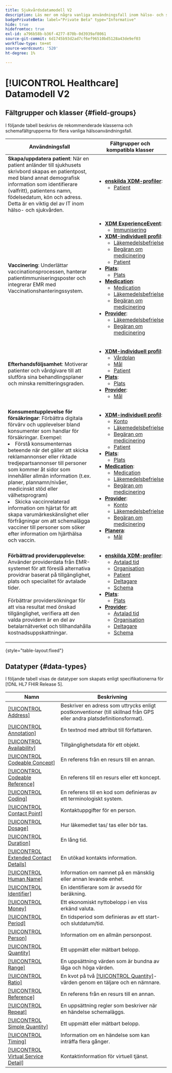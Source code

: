 ```yaml
---
title: Sjukvårdsdatamodell V2
description: Läs mer om några vanliga användningsfall inom hälso- och sjukvården och de bästa klasserna, relaterade fältgrupper och datatyper som kan användas.
badgePrivateBeta: label="Private Beta" type="Informative"
hide: true
hidefromtoc: true
exl-id: a796b58b-b36f-4277-870b-0d3939af8061
source-git-commit: 6d1745b93d2ad7cf6ef96510bd5128a43de9ef03
workflow-type: tm+mt
source-wordcount: '520'
ht-degree: 1%

---
```


# [!UICONTROL Healthcare] Datamodell V2

## Fältgrupper och klasser {#field-groups}

I följande tabell beskrivs de rekommenderade klasserna och schemafältgrupperna för flera vanliga hälsoanvändningsfall.

| Användningsfall | Fältgrupper och kompatibla klasser |
| --- | --- |
| **Skapa/uppdatera patient**: När en patient anländer till sjukhusets skrivbord skapas en patientpost, med bland annat demografisk information som identifierare (valfritt), patientens namn, födelsedatum, kön och adress. Detta är en viktig del av IT inom hälso- och sjukvården. | <ul><li>**[enskilda XDM-profiler](../../classes/individual-profile.md)**:<ul><li>[Patient](./field-groups/patient.md)</li></ul></li></ul> |
| **Vaccinering**: Underlättar vaccinationsprocessen, hanterar patientimmuniseringsposter och integrerar EMR med Vaccinationshanteringssystem. | <ul><li>**[XDM ExperienceEvent](../../classes/experienceevent.md)**:<ul><li>[Immunisering](./field-groups/immunization.md)</li></ul></li><li>**[XDM-individuell profil](../../classes/individual-profile.md)**:<ul><li>[Läkemedelsbefrielse](./field-groups/medication-dispense.md)</li><li>[Begäran om medicinering](./field-groups/medication-request.md)</li><li>[Patient](./field-groups/patient.md)</li></ul></li><li>**[Plats](./classes/location.md)**:<ul><li>[Plats](./field-groups/location.md)</li></ul><li>**[Medication](../../classes/medication.md)**:<ul><li>[Medication](./field-groups/medication.md)</li><li>[Läkemedelsbefrielse](./field-groups/medication-dispense.md)</li><li>[Begäran om medicinering](./field-groups/medication-request.md)</li></ul></li><li>**[Provider](../../classes/provider.md)**:<ul><li>[Läkemedelsbefrielse](./field-groups/medication-dispense.md)</li><li>[Begäran om medicinering](./field-groups/medication-request.md)</li></ul></li></ul> |
| **Efterhandsföljsamhet**: Motiverar patienter och vårdgivare till att slutföra sina behandlingsplaner och minska remitteringsgraden. | <ul><li>**[XDM-individuell profil](../../classes/individual-profile.md)**:<ul><li>[Vårdplan](./field-groups/care-plan.md)</li><li>[Mål](./field-groups/goal.md)</li><li>[Patient](./field-groups/patient.md)</li></ul></li><li>**[Plats](./classes/location.md)**:<ul><li>[Plats](./field-groups/location.md)</li></ul><li>**[Provider](../../classes/provider.md)**:<ul><li>[Mål](./field-groups/goal.md)</li></ul></li></ul> |
| **Konsumentupplevelse för försäkringar**: Förbättra digitala förvärv och upplevelser bland konsumenter som handlar för försäkringar. Exempel: <li> Förstå konsumenternas beteende när det gäller att skicka reklamannonser eller riktade tredjepartsannonser till personer som kommer åt sidor som innehåller allmän information (t.ex. planer, plannamn/nivåer, medicinskt stöd eller välhetsprogram)</li><li> Skicka vaccinrelaterad information om hjärtat för att skapa varumärkeskänslighet eller förfrågningar om att schemalägga vacciner till personer som söker efter information om hjärthälsa och vaccin. </li> | <ul><li>**[XDM-individuell profil](../../classes/individual-profile.md)**:<ul><li>[Konto](./field-groups/account.md)</li><li>[Läkemedelsbefrielse](./field-groups/medication-dispense.md)</li><li>[Begäran om medicinering](./field-groups/medication-request.md)</li><li>[Patient](./field-groups/patient.md)</li></ul></li><li>**[Plats](./classes/location.md)**:<ul><li>[Plats](./field-groups/location.md)</li></ul><li>**[Medication](../../classes/medication.md)**:<ul><li>[Medication](./field-groups/medication.md)</li><li>[Läkemedelsbefrielse](./field-groups/medication-dispense.md)</li><li>[Begäran om medicinering](./field-groups/medication-request.md)</li></ul></li><li>**[Provider](../../classes/provider.md)**:<ul><li>[Konto](./field-groups/account.md)</li><li>[Läkemedelsbefrielse](./field-groups/medication-dispense.md)</li><li>[Begäran om medicinering](./field-groups/medication-request.md)</li></ul><li>**[Planera](../../classes/plan.md)**:<ul><li>[Mål](./field-groups/coverage.md)</li></ul></li></ul> |
| **Förbättrad providerupplevelse**: Använder providerdata från EMR-systemet för att föreslå alternativa providrar baserat på tillgänglighet, plats och specialitet för avtalade tider. <br> <br>Förbättrar providersökningar för att visa resultat med önskad tillgänglighet, verifiera att den valda providern är en del av betalarnätverket och tillhandahålla kostnadsuppskattningar. | <ul><li>**[enskilda XDM-profiler](../../classes/individual-profile.md)**:<ul><li>[Avtalad tid](./field-groups/appointment.md)</li><li>[Organisation](./field-groups/organization.md)</li><li>[Patient](./field-groups/patient.md)</li><li>[Deltagare](./field-groups/practioner.md)</li><li>[Schema](./field-groups/schedule.md)</li></ul></li><li>**[Plats](./classes/location.md)**:<ul><li>[Plats](./field-groups/location.md)</li></ul><li>**[Provider](../../classes/provider.md)**:<ul><li>[Avtalad tid](./field-groups/appointment.md)</li><li>[Organisation](./field-groups/organization.md)</li><li>[Deltagare](./field-groups/practioner.md)</li><li>[Schema](./field-groups/schedule.md)</li></ul></li></ul> |

{style="table-layout:fixed"}

## Datatyper {#data-types}

I följande tabell visas de datatyper som skapats enligt specifikationerna för [!DNL HL7 FHIR Release 5].

| Namn | Beskrivning |
| --- | --- |
| [[!UICONTROL Address]](./data-types/address.md) | Beskriver en adress som uttrycks enligt postkonventioner (till skillnad från GPS eller andra platsdefinitionsformat). |
| [[!UICONTROL Annotation]](./data-types/annotation.md) | En textnod med attribut till författaren. |
| [[!UICONTROL Availability]](./data-types/availability.md) | Tillgänglighetsdata för ett objekt. |
| [[!UICONTROL Codeable Concept]](./data-types/codeable-concept.md) | En referens från en resurs till en annan. |
| [[!UICONTROL Codeable Reference]](./data-types/codeable-reference.md) | En referens till en resurs eller ett koncept. |
| [[!UICONTROL Coding]](./data-types/coding.md) | En referens till en kod som definieras av ett terminologiskt system. |
| [[!UICONTROL Contact Point]](./data-types/contact-point.md) | Kontaktuppgifter för en person. |
| [[!UICONTROL Dosage]](./data-types/dosage.md) | Hur läkemedlet tas/ tas eller bör tas. |
| [[!UICONTROL Duration]](./data-types/duration.md) | En lång tid. |
| [[!UICONTROL Extended Contact Details]](./data-types/extended-contact-detail.md) | En utökad kontakts information. |
| [[!UICONTROL Human Name]](./data-types/human-name.md) | Information om namnet på en mänsklig eller annan levande enhet. |
| [[!UICONTROL Identifier]](./data-types/identifier.md) | En identifierare som är avsedd för beräkning. |
| [[!UICONTROL Money]](./data-types/money.md) | Ett ekonomiskt nyttobelopp i en viss erkänd valuta. |
| [[!UICONTROL Period]](./data-types/period.md) | En tidsperiod som definieras av ett start- och slutdatum/tid. |
| [[!UICONTROL Person]](./data-types/person.md) | Information om en allmän personpost. |
| [[!UICONTROL Quantity]](./data-types/quantity.md) | Ett uppmätt eller mätbart belopp. |
| [[!UICONTROL Range]](./data-types/range.md) | En uppsättning värden som är bundna av låga och höga värden. |
| [[!UICONTROL Ratio]](./data-types/ratio.md) | En kvot på två [[!UICONTROL Quantity]](./data-types/quantity.md)-värden genom en täljare och en nämnare. |
| [[!UICONTROL Reference]](./data-types/reference.md) | En referens från en resurs till en annan. |
| [[!UICONTROL Repeat]](./data-types/repeat.md) | En uppsättning regler som beskriver när en händelse schemaläggs. |
| [[!UICONTROL Simple Quantity]](./data-types/simple-quantity.md) | Ett uppmätt eller mätbart belopp. |
| [[!UICONTROL Timing]](./data-types/timing.md) | Information om en händelse som kan inträffa flera gånger. |
| [[!UICONTROL Virtual Service Detail]](./data-types/virtual-service-detail.md) | Kontaktinformation för virtuell tjänst. |

